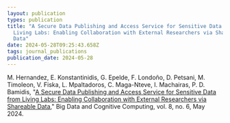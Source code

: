 ```yaml
---
layout: publication
types: publication
title: "A Secure Data Publishing and Access Service for Sensitive Data from
  Living Labs: Enabling Collaboration with External Researchers via Shareable
  Data"
date: 2024-05-28T09:25:43.658Z
tags: journal_publications
publication_date: 2024-05-28
---
```

M. Hernandez, E. Konstantinidis, G. Epelde, F. Londoño, D. Petsani, M. Timoleon, V. Fiska, L. Mpaltadoros, C. Maga-Nteve, I. Machairas, P. D. Bamidis, "[A Secure Data Publishing and Access Service for Sensitive Data from Living Labs: Enabling Collaboration with External Researchers via Shareable Data](https://www.mdpi.com/2504-2289/8/6/55),"  Big Data and Cognitive Computing, vol. 8, no. 6, May 2024.